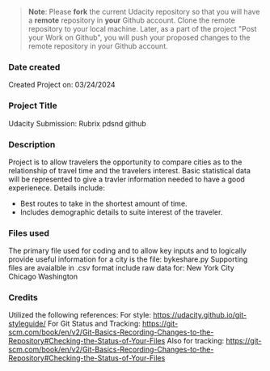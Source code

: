 >**Note**: Please **fork** the current Udacity repository so that you will have a **remote** repository in **your** Github account. Clone the remote repository to your local machine. Later, as a part of the project "Post your Work on Github", you will push your proposed changes to the remote repository in your Github account.

### Date created
Created Project on: 03/24/2024

### Project Title
Udacity Submission:  Rubrix pdsnd github

### Description
Project is to allow travelers the opportunity to compare cities as to the relationship of travel time and the travelers interest. Basic statistical data will be represented to give a travler information needed to have a good experienece.
Details include:
- Best routes to take in the shortest amount of time.
- Includes demographic details to suite interest of the traveler.

### Files used
The primary file used for coding and to allow key inputs and to logically provide useful information for a city is the file: 
bykeshare.py
Supporting files are avaialble in .csv format include raw data for:
New York City
Chicago
Washington

### Credits
Utilized the following references:
For style: https://udacity.github.io/git-styleguide/
For Git Status and Tracking: https://git-scm.com/book/en/v2/Git-Basics-Recording-Changes-to-the-Repository#Checking-the-Status-of-Your-Files
Also for tracking: https://git-scm.com/book/en/v2/Git-Basics-Recording-Changes-to-the-Repository#Checking-the-Status-of-Your-Files
